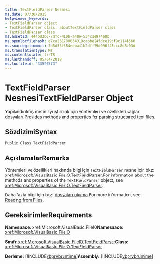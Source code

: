 ```yaml
---
title: TextFieldParser Nesnesi
ms.date: 07/20/2015
helpviewer_keywords:
- TextFieldParser object
- TextFieldParser class, aboutTextFieldParser class
- TextFieldParser class
ms.assetid: d44bd2b0-7dfc-410b-a48b-534c1e97460b
ms.openlocfilehash: e7ca231780034319cabbe24fdce19bf9c114b560
ms.sourcegitcommit: 3d5d33f384eeba41b2dff79d096f47ccc8d8f03d
ms.translationtype: MT
ms.contentlocale: tr-TR
ms.lasthandoff: 05/04/2018
ms.locfileid: "33596573"
---
```

# <a name="textfieldparser-object"></a><span data-ttu-id="801fe-102">TextFieldParser Nesnesi</span><span class="sxs-lookup"><span data-stu-id="801fe-102">TextFieldParser Object</span></span>
<span data-ttu-id="801fe-103">Yapılandırılmış metin ayrıştırmak için yöntemleri ve özellikleri sağlar dosyaları.</span><span class="sxs-lookup"><span data-stu-id="801fe-103">Provides methods and properties for parsing structured text files.</span></span>  
  
## <a name="syntax"></a><span data-ttu-id="801fe-104">Sözdizimi</span><span class="sxs-lookup"><span data-stu-id="801fe-104">Syntax</span></span>  
  
```  
Public Class TextFieldParser  
```  
  
## <a name="remarks"></a><span data-ttu-id="801fe-105">Açıklamalar</span><span class="sxs-lookup"><span data-stu-id="801fe-105">Remarks</span></span>  
 <span data-ttu-id="801fe-106">Yöntemleri ve özellikleri hakkında bilgi için `TextFieldParser` nesne için bkz: <xref:Microsoft.VisualBasic.FileIO.TextFieldParser>.</span><span class="sxs-lookup"><span data-stu-id="801fe-106">For information about the methods and properties of the `TextFieldParser` object, see <xref:Microsoft.VisualBasic.FileIO.TextFieldParser>.</span></span>  
  
 <span data-ttu-id="801fe-107">Daha fazla bilgi için bkz: [dosyaları okuma](../../../visual-basic/developing-apps/programming/drives-directories-files/reading-from-files.md).</span><span class="sxs-lookup"><span data-stu-id="801fe-107">For more information, see [Reading from Files](../../../visual-basic/developing-apps/programming/drives-directories-files/reading-from-files.md).</span></span>  
  
## <a name="requirements"></a><span data-ttu-id="801fe-108">Gereksinimler</span><span class="sxs-lookup"><span data-stu-id="801fe-108">Requirements</span></span>  
 <span data-ttu-id="801fe-109">**Namespace:** <xref:Microsoft.VisualBasic.FileIO></span><span class="sxs-lookup"><span data-stu-id="801fe-109">**Namespace:** <xref:Microsoft.VisualBasic.FileIO></span></span>  
  
 <span data-ttu-id="801fe-110">**Sınıfı:** <xref:Microsoft.VisualBasic.FileIO.TextFieldParser></span><span class="sxs-lookup"><span data-stu-id="801fe-110">**Class:** <xref:Microsoft.VisualBasic.FileIO.TextFieldParser></span></span>  
  
 <span data-ttu-id="801fe-111">**Derleme:** [!INCLUDE[vbprvbruntime](~/includes/vbprvbruntime-md.md)]</span><span class="sxs-lookup"><span data-stu-id="801fe-111">**Assembly:** [!INCLUDE[vbprvbruntime](~/includes/vbprvbruntime-md.md)]</span></span>
